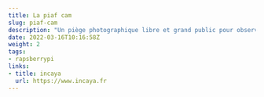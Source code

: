 ```yaml
---
title: La piaf cam
slug: piaf-cam
description: "Un piège photographique libre et grand public pour observer la faune sauvage"
date: 2022-03-16T10:16:58Z
weight: 2
tags:
- rapsberrypi
links:
- title: incaya
  url: https://www.incaya.fr
---
```

